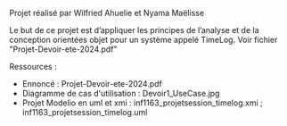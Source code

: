 Projet réalisé par Wilfried Ahuelie et Nyama Maëlisse

Le but de ce projet est d’appliquer les principes de l’analyse et de la conception orientées objet pour un système appelé TimeLog.
Voir fichier "Projet-Devoir-ete-2024.pdf"

Ressources :
  -  Ennoncé : Projet-Devoir-ete-2024.pdf
  -  Diagramme de cas d'utilisation : Devoir1_UseCase.jpg
  -  Projet Modelio en uml et xmi : inf1163_projetsession_timelog.xmi ; inf1163_projetsession_timelog.uml
